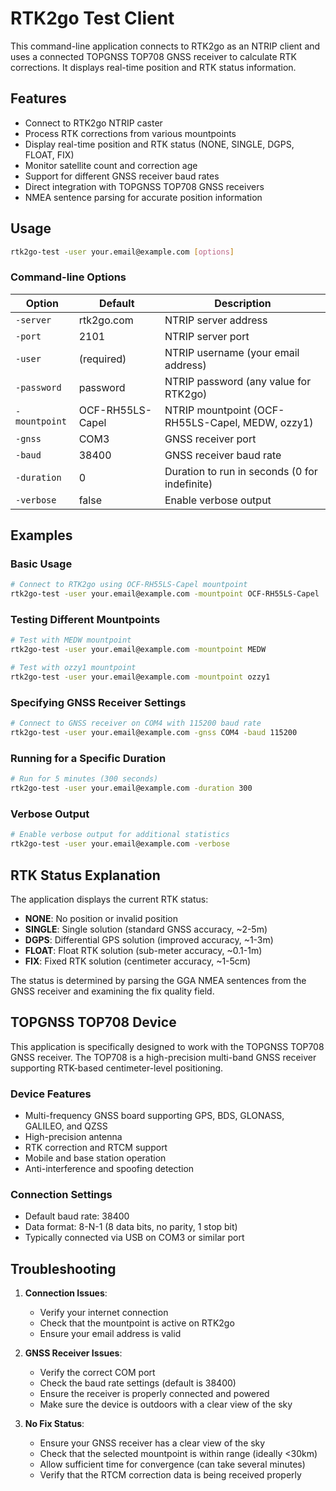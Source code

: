 # RTK2go Test Client

This command-line application connects to RTK2go as an NTRIP client and uses a connected TOPGNSS TOP708 GNSS receiver to calculate RTK corrections. It displays real-time position and RTK status information.

## Features

- Connect to RTK2go NTRIP caster
- Process RTK corrections from various mountpoints
- Display real-time position and RTK status (NONE, SINGLE, DGPS, FLOAT, FIX)
- Monitor satellite count and correction age
- Support for different GNSS receiver baud rates
- Direct integration with TOPGNSS TOP708 GNSS receivers
- NMEA sentence parsing for accurate position information

## Usage

```bash
rtk2go-test -user your.email@example.com [options]
```

### Command-line Options

| Option | Default | Description |
|--------|---------|-------------|
| `-server` | rtk2go.com | NTRIP server address |
| `-port` | 2101 | NTRIP server port |
| `-user` | (required) | NTRIP username (your email address) |
| `-password` | password | NTRIP password (any value for RTK2go) |
| `-mountpoint` | OCF-RH55LS-Capel | NTRIP mountpoint (OCF-RH55LS-Capel, MEDW, ozzy1) |
| `-gnss` | COM3 | GNSS receiver port |
| `-baud` | 38400 | GNSS receiver baud rate |
| `-duration` | 0 | Duration to run in seconds (0 for indefinite) |
| `-verbose` | false | Enable verbose output |

## Examples

### Basic Usage

```bash
# Connect to RTK2go using OCF-RH55LS-Capel mountpoint
rtk2go-test -user your.email@example.com -mountpoint OCF-RH55LS-Capel
```

### Testing Different Mountpoints

```bash
# Test with MEDW mountpoint
rtk2go-test -user your.email@example.com -mountpoint MEDW

# Test with ozzy1 mountpoint
rtk2go-test -user your.email@example.com -mountpoint ozzy1
```

### Specifying GNSS Receiver Settings

```bash
# Connect to GNSS receiver on COM4 with 115200 baud rate
rtk2go-test -user your.email@example.com -gnss COM4 -baud 115200
```

### Running for a Specific Duration

```bash
# Run for 5 minutes (300 seconds)
rtk2go-test -user your.email@example.com -duration 300
```

### Verbose Output

```bash
# Enable verbose output for additional statistics
rtk2go-test -user your.email@example.com -verbose
```

## RTK Status Explanation

The application displays the current RTK status:

- **NONE**: No position or invalid position
- **SINGLE**: Single solution (standard GNSS accuracy, ~2-5m)
- **DGPS**: Differential GPS solution (improved accuracy, ~1-3m)
- **FLOAT**: Float RTK solution (sub-meter accuracy, ~0.1-1m)
- **FIX**: Fixed RTK solution (centimeter accuracy, ~1-5cm)

The status is determined by parsing the GGA NMEA sentences from the GNSS receiver and examining the fix quality field.

## TOPGNSS TOP708 Device

This application is specifically designed to work with the TOPGNSS TOP708 GNSS receiver. The TOP708 is a high-precision multi-band GNSS receiver supporting RTK-based centimeter-level positioning.

### Device Features

- Multi-frequency GNSS board supporting GPS, BDS, GLONASS, GALILEO, and QZSS
- High-precision antenna
- RTK correction and RTCM support
- Mobile and base station operation
- Anti-interference and spoofing detection

### Connection Settings

- Default baud rate: 38400
- Data format: 8-N-1 (8 data bits, no parity, 1 stop bit)
- Typically connected via USB on COM3 or similar port

## Troubleshooting

1. **Connection Issues**:
   - Verify your internet connection
   - Check that the mountpoint is active on RTK2go
   - Ensure your email address is valid

2. **GNSS Receiver Issues**:
   - Verify the correct COM port
   - Check the baud rate settings (default is 38400)
   - Ensure the receiver is properly connected and powered
   - Make sure the device is outdoors with a clear view of the sky

3. **No Fix Status**:
   - Ensure your GNSS receiver has a clear view of the sky
   - Check that the selected mountpoint is within range (ideally <30km)
   - Allow sufficient time for convergence (can take several minutes)
   - Verify that the RTCM correction data is being received properly
